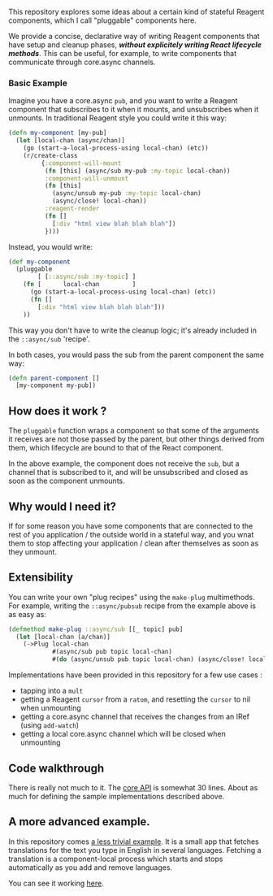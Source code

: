 This repository explores some ideas about a certain kind of stateful Reagent components, which I call "pluggable" components here.

We provide a concise, declarative way of writing Reagent components that have setup and cleanup phases, ***without explicitely writing React lifecycle methods***.
This can be useful, for example, to write components that communicate through core.async channels.

### Basic Example

Imagine you have a core.async `pub`, and you want to write a Reagent component that subscribes to it when it mounts, and unsubscribes when it unmounts. 
In traditional Reagent style you could write it this way:

```clojure
(defn my-component [my-pub]
  (let [local-chan (async/chan)]
    (go (start-a-local-process-using local-chan) (etc))
    (r/create-class
         {:component-will-mount
          (fn [this] (async/sub my-pub :my-topic local-chan))
          :component-will-unmount
          (fn [this] 
            (async/unsub my-pub :my-topic local-chan)
            (async/close! local-chan))
          :reagent-render
          (fn []
            [:div "html view blah blah blah"])
          })))
```

Instead, you would write:

```clojure
(def my-component
  (pluggable 
        [ [::async/sub :my-topic] ]
    (fn [      local-chan         ]
      (go (start-a-local-process-using local-chan) (etc))
      (fn []
        [:div "html view blah blah blah"]))
    ))
```

This way you don't have to write the cleanup logic; it's already included in the `::async/sub` 'recipe'.

In both cases, you would pass the sub from the parent component the same way:

```clojure
(defn parent-component []
  [my-component my-pub])
```

## How does it work ? 

The `pluggable` function wraps a component so that some of the arguments it receives are not those passed by the parent, but other things derived from them, which lifecycle are bound to that of the React component.

In the above example, the component does not receive the `sub`, but a channel that is subscribed to it, and will be unsubscribed and closed as soon as the component unmounts.

## Why would I need it? 

If for some reason you have some components that are connected to the rest of you application / the outside world in a stateful way, and you wnat them to stop affecting your application / clean after themselves as soon as they unmount.

## Extensibility

You can write your own "plug recipes" using the `make-plug` multimethods. For example, writing the `::async/pubsub` recipe from the example above is as easy as:
```clojure
(defmethod make-plug ::async/sub [[_ topic] pub]
  (let [local-chan (a/chan)]
    (->Plug local-chan 
            #(async/sub pub topic local-chan)
            #(do (async/unsub pub topic local-chan) (async/close! local-chan)))))
```

Implementations have been provided in this repository for a few use cases :

* tapping into a `mult`
* getting a Reagent `cursor` from a `ratom`, and resetting the `cursor` to nil when unmounting
* getting a core.async channel that receives the changes from an IRef (using `add-watch`)
* getting a local core.async channel which will be closed when unmounting

## Code walkthrough

There is really not much to it. The [core API](https://github.com/vvvvalvalval/reagent-pluggable-components-poc/blob/234bb2f1c15aecdd12f2ceb5ed6564cacd0d5e3a/src/cljs/reagent_plug/core.cljs#L16) is somewhat 30 lines.
About as much for defining the sample implementations described above.

## A more advanced example.

In this repository comes [a less trivial example](https://github.com/vvvvalvalval/reagent-pluggable-components-poc/blob/234bb2f1c15aecdd12f2ceb5ed6564cacd0d5e3a/src/cljs/reagent_plug/core.cljs#L90). 
It is a small app that fetches translations for the text you type in English in several languages.
Fetching a translation is a component-local process which starts and stops automatically as you add and remove languages. 

You can see it working [here](http://reagent-plug-poc.s3-website-us-east-1.amazonaws.com).
